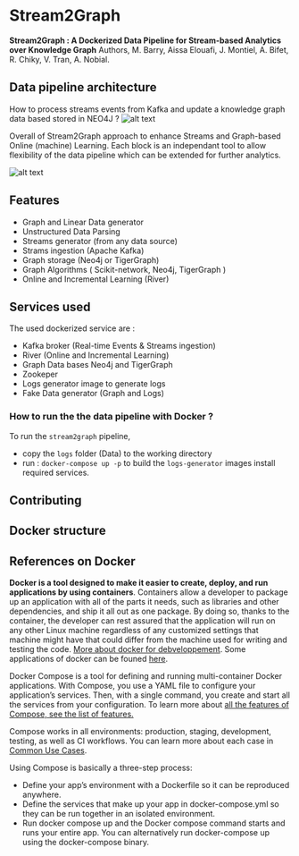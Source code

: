 # Stream2Graph 
**Stream2Graph : A Dockerized Data Pipeline for Stream-based Analytics over Knowledge Graph**
Authors, M. Barry, Aissa Elouafi, J. Montiel, A. Bifet, R. Chiky, V. Tran, A. Nobial.


## Data pipeline architecture

How to process streams events from Kafka and update a knowledge graph data based stored in NEO4J ?
![alt text](https://neo4j.com/labs/kafka/4.0/_images/unwind-consume.png)

Overall of Stream2Graph approach to enhance Streams and Graph-based Online (machine) Learning.
Each block is an independant tool to allow flexibility of the data pipeline which can be extended for further analytics.

![alt text](https://github.com/aissaelouafi/stream2graph/blob/master/Stream2Graph_overview.png)

## Features
- Graph and Linear Data generator
- Unstructured Data Parsing
- Streams generator (from any data source)
- Strams ingestion (Apache Kafka)
- Graph storage (Neo4j or TigerGraph)
- Graph Algorithms ( Scikit-network, Neo4j, TigerGraph )
- Online and Incremental Learning (River)

## Services used 
The used dockerized service are :
- Kafka broker (Real-time Events & Streams ingestion)
- River (Online and Incremental Learning)
- Graph Data bases Neo4j and TigerGraph
- Zookeper 
- Logs generator image to generate logs 
- Fake Data generator (Graph and Logs)

### How to run the the data pipeline with Docker ?

To run the `stream2graph` pipeline, 
- copy the `logs` folder (Data) to the working directory 
- run : `docker-compose up -p` to build the `logs-generator` images install required services.

## Contributing 

## Docker structure

## References on Docker

**Docker is a tool designed to make it easier to create, deploy, and run applications by using containers**. Containers allow a developer to package up an application with all of the parts it needs, such as libraries and other dependencies, and ship it all out as one package. By doing so, thanks to the container, the developer can rest assured that the application will run on any other Linux machine regardless of any customized settings that machine might have that could differ from the machine used for writing and testing the code. [More about docker for debveloppement](https://dev.to/amoniacou/what-is-docker-why-is-it-important-and-necessary-for-developers-part-i-39e5). Some applications of docker can be founed [here](https://www.infoworld.com/article/3310941/why-you-should-use-docker-and-containers.html). 

Docker Compose is a tool for defining and running multi-container Docker applications. With Compose, you use a YAML file to configure your application’s services. Then, with a single command, you create and start all the services from your configuration. To learn more about [all the features of Compose, see the list of features.](https://docs.docker.com/compose/#features) 

Compose works in all environments: production, staging, development, testing, as well as CI workflows. You can learn more about each case in [Common Use Cases](https://docs.docker.com/compose/#common-use-cases).

Using Compose is basically a three-step process:

- Define your app’s environment with a Dockerfile so it can be reproduced anywhere.
- Define the services that make up your app in docker-compose.yml so they can be run together in an isolated environment.
- Run docker compose up and the Docker compose command starts and runs your entire app. You can alternatively run docker-compose up using the docker-compose binary.
